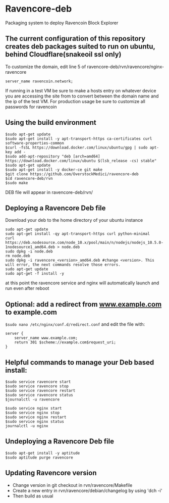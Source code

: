 Ravencore-deb
===========
Packaging system to deploy Ravencoin Block Explorer

The current configuration of this repository creates deb packages suited to run on ubuntu, behind Cloudflare(snakeoil ssl only)
------------------

To customize the domain, edit line 5 of ravencore-deb/rvn/ravencore/nginx-ravencore  
```
server_name ravencoin.network;
```
If running in a test VM be sure to make a hosts entry on whatever device you are accessing the site from to convert between the domain name and the ip of the test VM. For production usage be sure to customize all passwords for ravencoin

Using the build environment
------------------
````
$sudo apt-get update
$sudo apt-get install -y apt-transport-https ca-certificates curl software-properties-common
$curl -fsSL https://download.docker.com/linux/ubuntu/gpg | sudo apt-key add -
$sudo add-apt-repository "deb [arch=amd64] https://download.docker.com/linux/ubuntu $(lsb_release -cs) stable"
$sudo apt-get update
$sudo apt-get install -y docker-ce git make
$git clone https://github.com/OverstockMedici/ravencore-deb
$cd ravencore-deb/rvn
$sudo make
````
DEB file will appear in ravencore-deb/rvn/

Deploying a Ravencore Deb file
------------------------------------
Download your deb to the home directory of your ubuntu instance
````
sudo apt-get update
sudo apt-get install -qy apt-transport-https curl python-minimal
curl https://deb.nodesource.com/node_10.x/pool/main/n/nodejs/nodejs_10.5.0-1nodesource1_amd64.deb > node.deb
sudo dpkg -i node.deb
rm node.deb
sudo dpkg -i ravencore_<version>_amd64.deb #change <version>. This will error, the next commands resolve those errors.
sudo apt-get update
sudo apt-get -f install -y
````
at this point the ravencore service and nginx will automatically launch and run even after reboot

Optional: add a redirect from www.example.com to example.com
----
````$sudo nano /etc/nginx/conf.d/redirect.conf````
and edit the file with:
````
server {
    server_name www.example.com;
    return 301 $scheme://example.com$request_uri;
}
````

Helpful commands to manage your Deb based install:
----
````
$sudo service ravencore start
$sudo service ravencore stop
$sudo service ravencore restart
$sudo service ravencore status
$journalctl -u ravencore

$sudo service nginx start
$sudo service nginx stop
$sudo service nginx restart
$sudo service nginx status
journalctl -u nginx
````
Undeploying a Ravencore Deb file
----
````
$sudo apt-get install -y aptitude
$sudo aptitude purge ravencore
````
Updating Ravencore version
---------------------------------
* Change version in git checkout in rvn/ravencore/Makefile
* Create a new entry in rvn/ravencore/debian/changelog by using 'dch -i'
* Then build as usual
